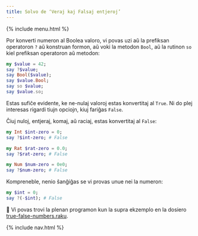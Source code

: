 ```yaml
---
title: Solvo de ‘Veraj kaj Falsaj entjeroj’
---
```


{% include menu.html %}

Por konverti numeron al Boolea valoro, vi povas uzi aŭ la prefiksan operatoron `?` aŭ konstruan formon, aŭ voki la metodon `Bool`, aŭ la rutinon `so` kiel prefiksan operatoron aŭ metodon:

```raku
my $value = 42;
say ?$value;
say Bool($value);
say $value.Bool;
say so $value;
say $value.so;
```

Estas sufiĉe evidente, ke ne-nulaj valoroj estas konvertitaj al `True`. Ni do plej interesas rigardi tiujn opciojn, kiuj fariĝas `False`.

Ĉiuj nuloj, entjeraj, komaj, aŭ raciaj, estas konvertitaj al `False`:

```raku
my Int $int-zero = 0;
say ?$int-zero; # False

my Rat $rat-zero = 0.0;
say ?$rat-zero; # False

my Num $num-zero = 0e0;
say ?$num-zero; # False
```

Kompreneble, nenio ŝanĝiĝas se vi provas unue nei la numeron:

```raku
my $int = 0;
say ?(-$int); # False
```

🦋 Vi povas trovi la plenan programon kun la supra ekzemplo en la dosiero [true-false-numbers.raku](https://github.com/ash/raku-course/blob/master/exercises/coercion/true-false-numbers.raku).

{% include nav.html %}